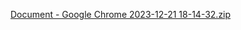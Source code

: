 [Document - Google Chrome 2023-12-21 18-14-32.zip](https://github.com/Ayearty/Toasty/files/13747619/Document.-.Google.Chrome.2023-12-21.18-14-32.zip)
